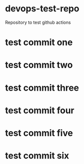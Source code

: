 # devops-test-repo

Repository to test github actions


# test commit one
# test commit two
# test commit three
# test commit four
# test commit five
# test commit six